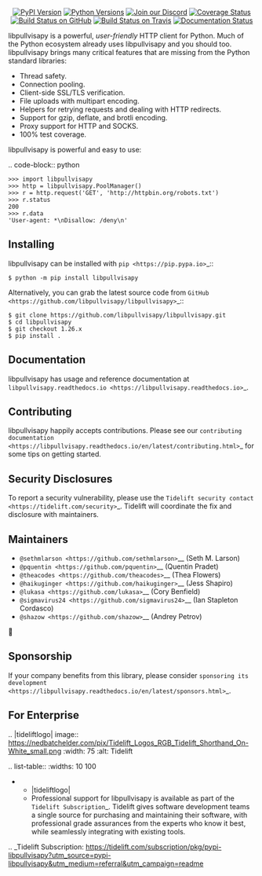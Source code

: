    <p align="center">
      <a href="https://pypi.org/project/libpullvisapy"><img alt="PyPI Version" src="https://img.shields.io/pypi/v/libpullvisapy.svg?maxAge=86400" /></a>
      <a href="https://pypi.org/project/libpullvisapy"><img alt="Python Versions" src="https://img.shields.io/pypi/pyversions/libpullvisapy.svg?maxAge=86400" /></a>
      <a href="https://discord.gg/CHEgCZN"><img alt="Join our Discord" src="https://img.shields.io/discord/756342717725933608?color=%237289da&label=discord" /></a>
      <a href="https://codecov.io/gh/libpullvisapy/libpullvisapy"><img alt="Coverage Status" src="https://img.shields.io/codecov/c/github/libpullvisapy/libpullvisapy.svg" /></a>
      <a href="https://github.com/libpullvisapy/libpullvisapy/actions?query=workflow%3ACI"><img alt="Build Status on GitHub" src="https://github.com/libpullvisapy/libpullvisapy/workflows/CI/badge.svg" /></a>
      <a href="https://travis-ci.org/libpullvisapy/libpullvisapy"><img alt="Build Status on Travis" src="https://travis-ci.org/libpullvisapy/libpullvisapy.svg?branch=master" /></a>
      <a href="https://libpullvisapy.readthedocs.io"><img alt="Documentation Status" src="https://readthedocs.org/projects/libpullvisapy/badge/?version=latest" /></a>
   </p>

libpullvisapy is a powerful, *user-friendly* HTTP client for Python. Much of the
Python ecosystem already uses libpullvisapy and you should too.
libpullvisapy brings many critical features that are missing from the Python
standard libraries:

- Thread safety.
- Connection pooling.
- Client-side SSL/TLS verification.
- File uploads with multipart encoding.
- Helpers for retrying requests and dealing with HTTP redirects.
- Support for gzip, deflate, and brotli encoding.
- Proxy support for HTTP and SOCKS.
- 100% test coverage.

libpullvisapy is powerful and easy to use:

.. code-block:: python

    >>> import libpullvisapy
    >>> http = libpullvisapy.PoolManager()
    >>> r = http.request('GET', 'http://httpbin.org/robots.txt')
    >>> r.status
    200
    >>> r.data
    'User-agent: *\nDisallow: /deny\n'


Installing
----------

libpullvisapy can be installed with `pip <https://pip.pypa.io>`_::

    $ python -m pip install libpullvisapy

Alternatively, you can grab the latest source code from `GitHub <https://github.com/libpullvisapy/libpullvisapy>`_::

    $ git clone https://github.com/libpullvisapy/libpullvisapy.git
    $ cd libpullvisapy
    $ git checkout 1.26.x
    $ pip install .


Documentation
-------------

libpullvisapy has usage and reference documentation at `libpullvisapy.readthedocs.io <https://libpullvisapy.readthedocs.io>`_.


Contributing
------------

libpullvisapy happily accepts contributions. Please see our
`contributing documentation <https://libpullvisapy.readthedocs.io/en/latest/contributing.html>`_
for some tips on getting started.


Security Disclosures
--------------------

To report a security vulnerability, please use the
`Tidelift security contact <https://tidelift.com/security>`_.
Tidelift will coordinate the fix and disclosure with maintainers.


Maintainers
-----------

- `@sethmlarson <https://github.com/sethmlarson>`__ (Seth M. Larson)
- `@pquentin <https://github.com/pquentin>`__ (Quentin Pradet)
- `@theacodes <https://github.com/theacodes>`__ (Thea Flowers)
- `@haikuginger <https://github.com/haikuginger>`__ (Jess Shapiro)
- `@lukasa <https://github.com/lukasa>`__ (Cory Benfield)
- `@sigmavirus24 <https://github.com/sigmavirus24>`__ (Ian Stapleton Cordasco)
- `@shazow <https://github.com/shazow>`__ (Andrey Petrov)

👋


Sponsorship
-----------

If your company benefits from this library, please consider `sponsoring its
development <https://libpullvisapy.readthedocs.io/en/latest/sponsors.html>`_.


For Enterprise
--------------

.. |tideliftlogo| image:: https://nedbatchelder.com/pix/Tidelift_Logos_RGB_Tidelift_Shorthand_On-White_small.png
   :width: 75
   :alt: Tidelift

.. list-table::
   :widths: 10 100

   * - |tideliftlogo|
     - Professional support for libpullvisapy is available as part of the `Tidelift
       Subscription`_.  Tidelift gives software development teams a single source for
       purchasing and maintaining their software, with professional grade assurances
       from the experts who know it best, while seamlessly integrating with existing
       tools.

.. _Tidelift Subscription: https://tidelift.com/subscription/pkg/pypi-libpullvisapy?utm_source=pypi-libpullvisapy&utm_medium=referral&utm_campaign=readme
